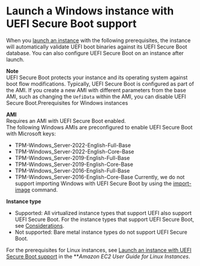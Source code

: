 # Launch a Windows instance with UEFI Secure Boot support<a name="launch-instance-with-uefi-sb"></a>

When you [launch an instance](LaunchingAndUsingInstances.md) with the following prerequisites, the instance will automatically validate UEFI boot binaries against its UEFI Secure Boot database\. You can also configure UEFI Secure Boot on an instance after launch\.

**Note**  
UEFI Secure Boot protects your instance and its operating system against boot flow modifications\. Typically, UEFI Secure Boot is configured as part of the AMI\. If you create a new AMI with different parameters from the base AMI, such as changing the `UefiData` within the AMI, you can disable UEFI Secure Boot\.Prerequisites for Windows instances

**AMI**  
Requires an AMI with UEFI Secure Boot enabled\.  
The following Windows AMIs are preconfigured to enable UEFI Secure Boot with Microsoft keys:  
+ TPM\-Windows\_Server\-2022\-English\-Full\-Base
+ TPM\-Windows\_Server\-2022\-English\-Core\-Base
+ TPM\-Windows\_Server\-2019\-English\-Full\-Base
+ TPM\-Windows\_Server\-2019\-English\-Core\-Base
+ TPM\-Windows\_Server\-2016\-English\-Full\-Base
+ TPM\-Windows\_Server\-2016\-English\-Core\-Base
Currently, we do not support importing Windows with UEFI Secure Boot by using the [import\-image](https://docs.aws.amazon.com/cli/latest/reference/ec2/import-image.html) command\.

**Instance type**  
+ Supported: All virtualized instance types that support UEFI also support UEFI Secure Boot\. For the instance types that support UEFI Secure Boot, see [Considerations](launch-instance-boot-mode.md#boot-considerations)\.
+ Not supported: Bare metal instance types do not support UEFI Secure Boot\.

For the prerequisites for Linux instances, see [Launch an instance with UEFI Secure Boot support](https://docs.aws.amazon.com/AWSEC2/latest/UserGuide/launch-instance-with-uefi-sb) in the ***Amazon EC2 User Guide for Linux Instances*\.